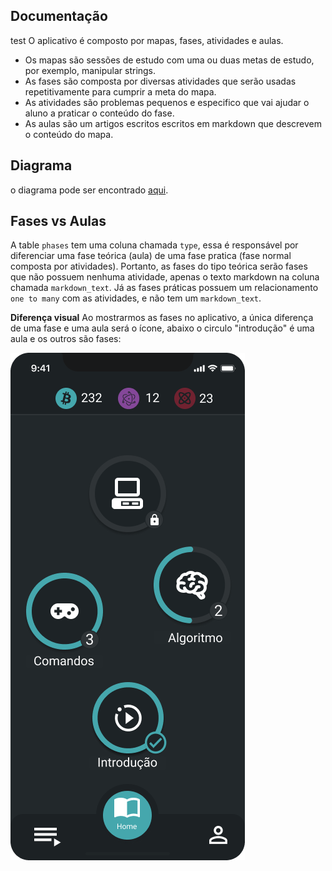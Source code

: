 ## Documentação
test
O aplicativo é composto por mapas, fases, atividades e aulas. 

- Os mapas são sessões de estudo com uma ou duas metas de estudo, por exemplo, manipular strings. 
- As fases são composta por diversas atividades que serão usadas repetitivamente para cumprir a meta do mapa.
- As atividades são problemas pequenos e especifico que vai ajudar o aluno a praticar o conteúdo do fase.
- As aulas são um artigos escritos escritos em markdown que descrevem o conteúdo do mapa.

## Diagrama
o diagrama pode ser encontrado [aqui](https://lucid.app/lucidchart/baa3fd86-d248-40fc-898b-3eaa7da3ac6d/edit?invitationId=inv_4310d971-d43b-46f6-85b5-1221de03e802).

## Fases vs Aulas
A table `phases` tem uma coluna chamada `type`, essa é responsável por diferenciar uma fase teórica (aula) de uma fase pratica (fase normal composta por atividades). Portanto, as fases do tipo teórica serão fases que não possuem nenhuma atividade, apenas o texto markdown na coluna chamada `markdown_text`. Já as fases práticas possuem um relacionamento `one to many` com as atividades, e não tem um `markdown_text`.

**Diferença visual**
Ao mostrarmos as fases no aplicativo, a única diferença de uma fase e uma aula será o ícone, abaixo o circulo "introdução" é uma aula e os outros são fases:

<img align="center" src="./public/home_print.png" />

